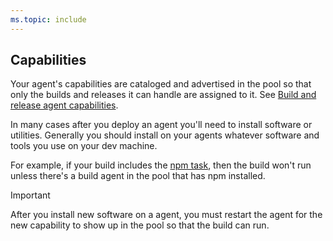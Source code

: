 ```yaml
---
ms.topic: include
---
```


## Capabilities

Your agent's capabilities are cataloged and advertised in the pool so that only the builds and releases it can handle are assigned to it. See [Build and release agent capabilities](../agents.md#capabilities).

In many cases after you deploy an agent you'll need to install software or utilities. Generally you should install on your agents whatever software and tools you use on your dev machine. 

For example, if your build includes the [npm task](../../tasks/package/npm.md), then the build won't run unless there's a build agent in the pool that has npm installed.

> [!IMPORTANT]
> 
> After you install new software on a agent, you must restart the agent for the new capability to show up in the pool so that the build can run.
